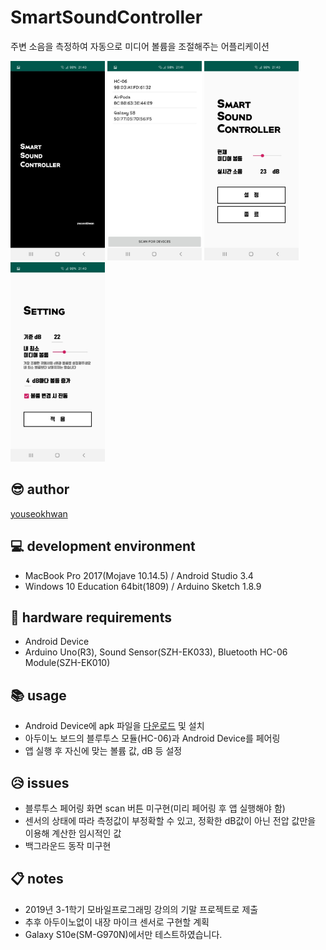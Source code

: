 # SmartSoundController

주변 소음을 측정하여 자동으로 미디어 볼륨을 조절해주는 어플리케이션

<img src="./Screenshots/screenshot01.jpg" width="151" height="319"> <img src="./Screenshots/screenshot02.jpg" width="151" height="319"> <img src="./Screenshots/screenshot03.jpg" width="151" height="319"> <img src="./Screenshots/screenshot04.jpg" width="151" height="319">

## 😎 author

[youseokhwan](https://github.com/youseokhwan)

## 💻 development environment

- MacBook Pro 2017(Mojave 10.14.5) / Android Studio 3.4
- Windows 10 Education 64bit(1809) / Arduino Sketch 1.8.9

## 🔨 hardware requirements

- Android Device
- Arduino Uno(R3), Sound Sensor(SZH-EK033), Bluetooth HC-06 Module(SZH-EK010)

## 📚 usage

- Android Device에 apk 파일을 [다운로드](https://github.com/youseokhwan/SmartSoundController/blob/master/app-debug.apk?raw=true) 및 설치
- 아두이노 보드의 블루투스 모듈(HC-06)과 Android Device를 페어링
- 앱 실행 후 자신에 맞는 볼륨 값, dB 등 설정

## 😥 issues

- 블루투스 페어링 화면 scan 버튼 미구현(미리 페어링 후 앱 실행해야 함)
- 센서의 상태에 따라 측정값이 부정확할 수 있고, 정확한 dB값이 아닌 전압 값만을 이용해 계산한 임시적인 값
- 백그라운드 동작 미구현

## 📋 notes

- 2019년 3-1학기 모바일프로그래밍 강의의 기말 프로젝트로 제출
- 추후 아두이노없이 내장 마이크 센서로 구현할 계획
- Galaxy S10e(SM-G970N)에서만 테스트하였습니다.
